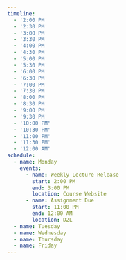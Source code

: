 ```yaml
---
timeline:
  - '2:00 PM'
  - '2:30 PM'
  - '3:00 PM'
  - '3:30 PM'
  - '4:00 PM'
  - '4:30 PM'
  - '5:00 PM'
  - '5:30 PM'
  - '6:00 PM'
  - '6:30 PM'
  - '7:00 PM'
  - '7:30 PM'
  - '8:00 PM'
  - '8:30 PM'
  - '9:00 PM'
  - '9:30 PM'
  - '10:00 PM'
  - '10:30 PM'
  - '11:00 PM'
  - '11:30 PM'
  - '12:00 AM'
schedule:
  - name: Monday
    events:
      - name: Weekly Lecture Release
        start: 2:00 PM
        end: 3:00 PM
        location: Course Website
      - name: Assignment Due
        start: 11:00 PM
        end: 12:00 AM
        location: D2L
  - name: Tuesday
  - name: Wednesday
  - name: Thursday
  - name: Friday
---
```

